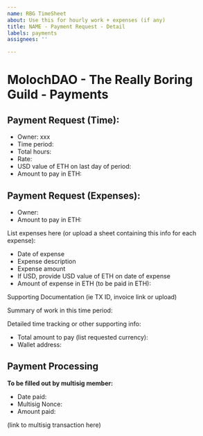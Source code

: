 ```yaml
---
name: RBG TimeSheet
about: Use this for hourly work + expenses (if any)
title: NAME - Payment Request - Detail
labels: payments
assignees: ''

---
```


# MolochDAO - The Really Boring Guild - Payments

## Payment Request (Time):
* Owner: xxx
* Time period: 
* Total hours:
* Rate: 
* USD value of ETH on last day of period: 
* Amount to pay in ETH:

## Payment Request (Expenses):
* Owner:
* Amount to pay in ETH:

List expenses here (or upload a sheet containing this info for each expense):

* Date of expense
* Expense description
* Expense amount
* If USD, provide USD value of ETH on date of expense
* Amount of expense in ETH (to be paid in ETH):

Supporting Documentation (ie TX ID, invoice link or upload)


Summary of work in this time period:


Detailed time tracking or other supporting info:


* Total amount to pay (list requested currency): 
* Wallet address:

## Payment Processing
**To be filled out by multisig member:**

* Date paid:
* Multisig Nonce: 
* Amount paid:

(link to multisig transaction here)
